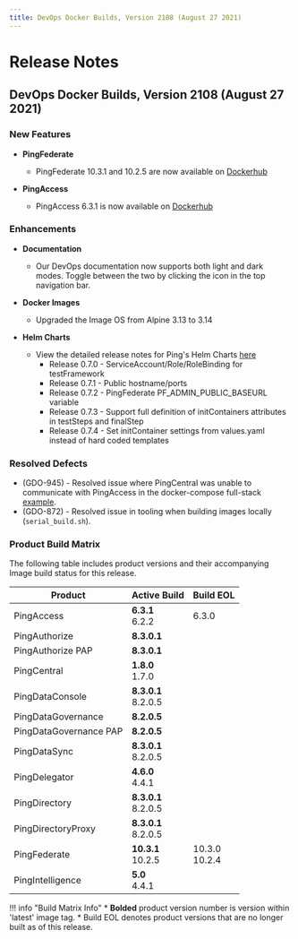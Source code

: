 ```yaml
---
title: DevOps Docker Builds, Version 2108 (August 27 2021)
---
```

# Release Notes

## DevOps Docker Builds, Version 2108 (August 27 2021)

### New Features

- **PingFederate**
    - PingFederate 10.3.1 and 10.2.5 are now available on [Dockerhub](https://hub.docker.com/r/pingidentity/pingfederate)

- **PingAccess**
    - PingAccess 6.3.1 is now available on [Dockerhub](https://hub.docker.com/r/pingidentity/pingaccess)

### Enhancements

- **Documentation**
    - Our DevOps documentation now supports both light and dark modes. Toggle between the two by clicking the icon in the top navigation bar.

- **Docker Images**
    - Upgraded the Image OS from Alpine 3.13 to 3.14

- **Helm Charts**
    - View the detailed release notes for Ping's Helm Charts [here](https://helm.pingidentity.com/release-notes/currentRelease/)
        - Release 0.7.0 - ServiceAccount/Role/RoleBinding for testFramework
        - Release 0.7.1 - Public hostname/ports
        - Release 0.7.2 - PingFederate PF_ADMIN_PUBLIC_BASEURL variable
        - Release 0.7.3 - Support full definition of initContainers attributes in testSteps and finalStep
        - Release 0.7.4 - Set initContainer settings from values.yaml instead of hard coded templates

### Resolved Defects

- (GDO-945) - Resolved issue where PingCentral was unable to communicate with PingAccess in the docker-compose full-stack [example](https://github.com/pingidentity/pingidentity-devops-getting-started/tree/master/11-docker-compose/03-full-stack).
- (GDO-872) - Resolved issue in tooling when building images locally (`serial_build.sh`).

### Product Build Matrix

The following table includes product versions and their accompanying Image build status for this release.

| Product | Active Build | Build EOL |
|------|------|------|
| PingAccess | <b>6.3.1</b><br/>6.2.2 | 6.3.0 |
| PingAuthorize | <b>8.3.0.1</b> |  |
| PingAuthorize PAP | <b>8.3.0.1</b> |  |
| PingCentral | <b>1.8.0</b><br/>1.7.0 |  |
| PingDataConsole | <b>8.3.0.1</b><br/>8.2.0.5 | |
| PingDataGovernance | <b>8.2.0.5</b> |  |
| PingDataGovernance PAP | <b>8.2.0.5</b> |  |
| PingDataSync | <b>8.3.0.1</b><br/>8.2.0.5 | |
| PingDelegator | <b>4.6.0</b><br/>4.4.1 |   |
| PingDirectory |  <b>8.3.0.1</b><br/>8.2.0.5 | |
| PingDirectoryProxy |  <b>8.3.0.1</b><br/>8.2.0.5 | |
| PingFederate | <b>10.3.1</b><br/>10.2.5  | 10.3.0<br/>10.2.4 |
| PingIntelligence | <b>5.0</b><br/>4.4.1 |  |

!!! info "Build Matrix Info"
    * <b>Bolded</b> product version number is version within 'latest' image tag.
    * Build EOL denotes product versions that are no longer built as of this release.
